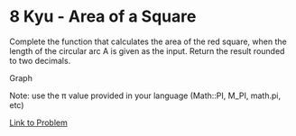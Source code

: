 # 8 Kyu - Area of a Square

Complete the function that calculates the area of the red square, when the length of the circular arc A is given as the input. Return the result rounded to two decimals.

Graph

Note: use the π value provided in your language (Math::PI, M_PI, math.pi, etc)

[Link to Problem](https://www.codewars.com/kata/5748838ce2fab90b86001b1a/train/javascript)